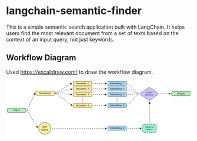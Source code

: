 # langchain-semantic-finder
This is a simple semantic search application built with LangChain. It helps users find the most relevant document from a set of texts based on the context of an input query, not just keywords.
## Workflow Diagram

Used https://excalidraw.com/ to draw the workflow diagram.

![Workflow Diagram](./workflow-semantic-finder.png)
